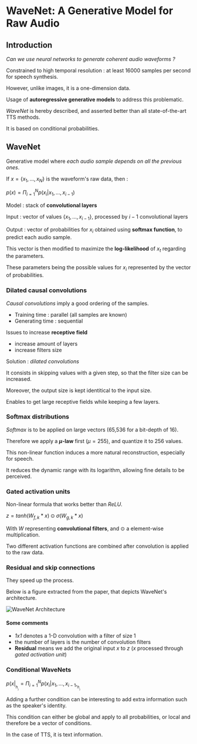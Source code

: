 # WaveNet: A Generative Model for Raw Audio


## Introduction

*Can we use neural networks to generate coherent audio waveforms ?*

Constrained to high temporal resolution : at least 16000 samples per second for speech synthesis.

However, unlike images, it is a one-dimension data.

Usage of **autoregressive generative models** to address this problematic.

*WaveNet* is hereby described, and asserted better than all state-of-the-art TTS methods.

It is based on conditional probabilities.


## WaveNet

Generative model where *each audio sample depends on all the previous ones*.

If $x = \{x_1, ..., x_N\}$ is the waveform's raw data, then :

$p(x) = \Pi_{i=1}^N p(x_i | x_1, ..., x_{i-1})$

Model : stack of **convolutional layers**


Input : vector of values $\{x_1, ..., x_{i-1}\}$, processed by $i-1$ convolutional layers

Output : vector of probabilities for $x_i$ obtained using **softmax function**, to predict each audio sample.

This vector is then modified to maximize the **log-likelihood** of $x_t$ regarding the parameters.

These parameters being the possible values for $x_i$ represented by the vector of probabilities.

### Dilated causal convolutions

*Causal convolutions* imply a good ordering of the samples.
- Training time : parallel (all samples are known)
- Generating time : sequential

Issues to increase **receptive field**
- increase amount of layers
- increase filters size

Solution : *dilated convolutions*

It consists in skipping values with a given step, so that the filter size can be increased.

Moreover, the output size is kept identitical to the input size.

Enables to get large receptive fields while keeping a few layers.

### Softmax distributions

*Softmax* is to be applied on large vectors (65,536 for a bit-depth of 16).

Therefore we apply a **$\mu$-law** first ($\mu = 255$), and quantize it to 256 values.

This non-linear function induces a more natural reconstruction, especially for speech.

It reduces the dynamic range with its logarithm, allowing fine details to be perceived.

### Gated activation units

Non-linear formula that works better than *ReLU*.

$z = tanh(W_{f,k} * x) \odot \sigma (W_{g,k} * x)$

With *W* representing **convolutional filters**, and $\odot$ a element-wise multiplication.

Two different activation functions are combined after convolution is applied to the raw data.

### Residual and skip connections

They speed up the process. 

Below is a figure extracted from the paper, that depicts WaveNet's architecture.

![WaveNet Architecture](https://gitgud.io/polochinoc/internship/raw/master/resources/notes/images/wavenet.png)

#### Some comments

- *1x1* denotes a 1-D convolution with a filter of size 1
- the number of layers is the number of convolution filters
- **Residual** means we add the original input $x$ to $z$ ($x$ processed through *gated activation unit*)

### Conditional WaveNets

$p(x | __h__) = \Pi_{i=1}^N p(x_i | x_1, ..., x_{i-1}, __h__)$

Adding a further condition can be interesting to add extra information such as the speaker's identity.

This condition can either be global and apply to all probabilities, or local and therefore be a vector of conditions.

In the case of TTS, it is text information.